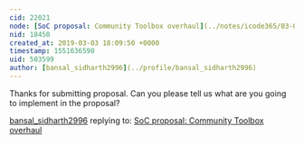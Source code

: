 ```yaml
---
cid: 22021
node: [SoC proposal: Community Toolbox overhaul](../notes/icode365/03-02-2019/soc-proposal)
nid: 18450
created_at: 2019-03-03 18:09:50 +0000
timestamp: 1551636590
uid: 503599
author: [bansal_sidharth2996](../profile/bansal_sidharth2996)
---
```


 Thanks for submitting proposal. Can you please tell us what are you going to implement in the proposal?

[bansal_sidharth2996](../profile/bansal_sidharth2996) replying to: [SoC proposal: Community Toolbox overhaul](../notes/icode365/03-02-2019/soc-proposal)

